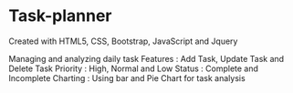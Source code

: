 # Task-planner
Created with HTML5, CSS, Bootstrap, JavaScript and Jquery

Managing and analyzing daily task 
Features : Add Task, Update Task and Delete Task
Priority : High, Normal and Low
Status : Complete and Incomplete
Charting : Using bar and Pie Chart for task analysis

